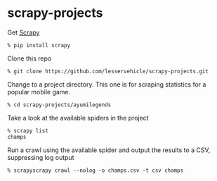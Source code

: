 # scrapy-projects

Get [Scrapy](https://github.com/scrapy/scrapy)
```
% pip install scrapy
```

Clone this repo
```
% git clone https://github.com/lesservehicle/scrapy-projects.git
```

Change to a project directory. This one is for scraping statistics for a popular mobile game.

```
% cd scrapy-projects/ayumilegends
```

Take a look at the available spiders in the project
```
% scrapy list
champs
```

Run a crawl using the available spider and output the results to a CSV, suppressing log output
```
% scrapyscrapy crawl --nolog -o champs.csv -t csv champs
```
